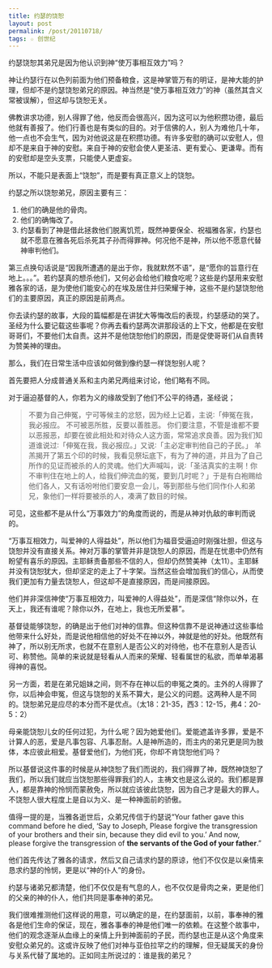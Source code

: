 ```yaml
---
title: 约瑟的饶恕
layout: post
permalink: /post/20110718/
tags: ☆ 创世纪
---
```


约瑟饶恕其弟兄是因为他认识到神“使万事相互效力”吗？

神让约瑟行在以色列前面为他们预备粮食，这是神掌管万有的明证，是神大能的护理，但却不是约瑟饶恕弟兄的原因。神当然是“使万事相互效力”的神（虽然其含义常被误解），但这却与饶恕无关。

佛教讲求功德，别人得罪了他，他反而会很高兴，因为这可以为他积攒功德，最后他就有善报了。他们行善也是有类似的目的。对于信佛的人，别人为难他几十年，他一点也不会生气，因为对他说这是在积攒功德。有许多安慰的确可以安慰人，但却不是来自于神的安慰。来自于神的安慰会使人更圣洁、更有爱心、更谦卑。而有的安慰却是空头支票，只能使人更虚妄。

所以，不能只是表面上“饶恕”，而是要有真正意义上的饶恕。

约瑟之所以饶恕弟兄，原因主要有三：

1. 他们的确是他的骨肉。
2. 他们的确悔改了。
3. 约瑟看到了神是借此拯救他们脱离饥荒，既然神要保全、祝福雅各家，约瑟也就不愿意在雅各死后杀死其子孙而得罪神。何况他不是神，所以他不愿意代替神审判他们。


第三点换句话说是“因我所遭遇的是出于你，我就默然不语”，是“愿你的旨意行在地上。。。”。若约瑟真的想杀他们，又何必会给他们粮食吃呢？这些是约瑟用来安慰雅各家的话，是为使他们能安心的在埃及居住并归荣耀于神，这些不是约瑟饶恕他们的主要原因，真正的原因是前两点。

你去读约瑟的故事，大段的篇幅都是在讲犹大等悔改后的表现，约瑟感动的哭了。圣经为什么要记载这些事呢？你再去看约瑟两次讲那段话的上下文，他都是在安慰哥哥们，不要他们太自责。这并不是他饶恕他们的原因，而是促使哥哥们从自责转为赞美神的理由。

那么，我们在日常生活中应该如何做到像约瑟一样饶恕别人呢？

首先要把人分成普通关系和主内弟兄两组来讨论，他们略有不同。

对于逼迫基督的人，你若为义的缘故受到了他们不公平的待遇，圣经说；

> 不要为自己伸冤，宁可等候主的忿怒，因为经上记着，主说∶「伸冤在我，我必报应。
> 不可被恶所胜，反要以善胜恶。
> 你们要注意，不管是谁都不要以恶报恶，却要在彼此相处和对待众人这方面，常常追求良善。因为我们知道谁说过∶「伸冤在我，我必报应。」又说∶「主必定审判他自己的子民。」
> 羊羔揭开了第五个印的时候，我看见祭坛底下，有为了神的道，并且为了自己所作的见证而被杀的人的灵魂。他们大声喊叫，说∶「圣洁真实的主啊！你不审判住在地上的人，给我们伸流血的冤，要到几时呢？」于是有白袍赐给他们各人，又有话吩咐他们要安息一会儿，等到那些与他们同作仆人和弟兄，象他们一样将要被杀的人，凑满了数目的时候。

可见，这些都不是从什么“万事效力”的角度而说的，而是从神对仇敌的审判而说的。

“万事互相效力，叫爱神的人得益处”，所以他们为福音受逼迫时刚强壮胆，但这与饶恕并没有直接关系。神对万事的掌管并非是饶恕人的原因，而是在忧患中仍然有盼望有喜乐的原因。主耶稣责备那些不信的人，但却仍然赞美神（太11）。主耶稣并没有饶恕犹大，但却坚定的走上了十字架。当然这些会增加我们的信心，从而使我们更加有力量去饶恕人，但这却不是直接原因，而是间接原因。

他们并非深信神使“万事互相效力，叫爱神的人得益处”，而是深信“除你以外，在天上，我还有谁呢？除你以外，在地上，我也无所爱慕”。

基督徒能够饶恕，的确是出于他们对神的信靠。但这种信靠不是说神通过这些事给他带来什么好处，而是说他相信他的好处不在神以外，神就是他的好处。他既然有神了，所以别无所求，也就不在意别人是否公义的对待他，也不在意别人是否认可、称赞他。简单的来说就是轻看从人而来的荣耀、轻看属世的私欲，而单单渴慕得神的喜悦。

另一方面，若是在弟兄姐妹之间，则不存在神以后的申冤之类的。主外的人得罪了你，以后神会申冤，但这与饶恕的关系不算大，是公义的问题。这两种人是不同的。饶恕弟兄是应尽的本分而不是优点。（太18：21-35，西3：12-15，弗4：20-5：2）

母亲能饶恕儿女的任何过犯，为什么呢？因为她爱他们。爱能遮盖许多罪，爱是不计算人的恶，爱是凡事包容、凡事忍耐。人是神所造的，而主内的弟兄更是同为肢体，本应彼此相爱。基督爱他们，为他们死，你却不肯饶恕他们吗？

所以基督说这件事的时候是从神饶恕了我们而说的，我们得罪了神，既然神饶恕了我们，所以我们就应当饶恕那些得罪我们的人，主祷文也是这么说的。我们都是罪人，都是靠神的怜悯而蒙赦免，所以就应该彼此饶恕，因为自己才是最大的罪人。不饶恕人很大程度上是自以为义、是一种神面前的骄傲。

值得一提的是，当雅各逝世后，众弟兄传信于约瑟说“Your father gave this command before he died, ‘Say to Joseph, Please forgive the transgression of your brothers and their sin, because they did evil to you.’ And now, please forgive the transgression of **the servants of the God of your father**.”

他们首先传达了雅各的请求，然后又自己请求约瑟的原谅，他们不仅仅是以亲情来恳求约瑟的怜悯，更是以“神的仆人”的身份。

约瑟与诸弟兄都清楚，他们不仅仅是有气息的人，也不仅仅是骨肉之亲，更是他们的父亲的神的仆人，他们共同是事奉神的弟兄。

我们很难推测他们这样说的用意，可以确定的是，在约瑟面前，以前，事奉神的雅各是他们生命的保证，现在，雅各事奉的神是他们唯一的依赖。在这整个故事中，他们的观念逐渐从血缘上的亲情上升到神面前的子民，而约瑟也正是从这个角度来安慰众弟兄的。这或许反映了他们对神与亚伯拉罕之约的理解，但无疑属天的身份与关系代替了属地的。正如同主所说过的：谁是我的弟兄？
